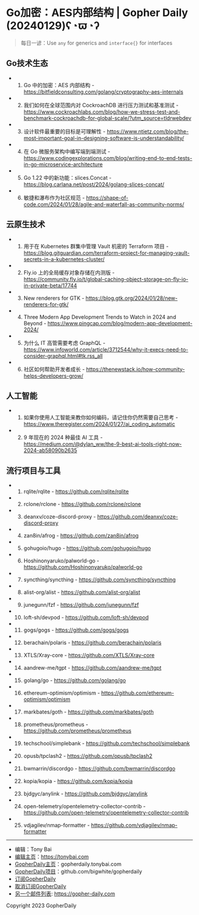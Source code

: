 # Go加密：AES内部结构 | Gopher Daily (20240129)ʕ◔ϖ◔ʔ

>每日一谚：Use `any` for generics and `interface{}` for interfaces

## Go技术生态


- 1. Go 中的加密：AES 内部结构 - https://bitfieldconsulting.com/golang/cryptography-aes-internals

- 2. 我们如何在全球范围内对 CockroachDB 进行压力测试和基准测试 - https://www.cockroachlabs.com/blog/how-we-stress-test-and-benchmark-cockroachdb-for-global-scale/?utm_source=tldrwebdev

- 3. 设计软件最重要的目标是可理解性 - https://www.ntietz.com/blog/the-most-important-goal-in-designing-software-is-understandability/

- 4. 在 Go 微服务架构中编写端到端测试 - https://www.codingexplorations.com/blog/writing-end-to-end-tests-in-go-microservice-architecture

- 5. Go 1.22 中的新功能：slices.Concat - https://blog.carlana.net/post/2024/golang-slices-concat/

- 6. 敏捷和瀑布作为社区规范 - https://shape-of-code.com/2024/01/28/agile-and-waterfall-as-community-norms/


## 云原生技术


- 1. 用于在 Kubernetes 群集中管理 Vault 机密的 Terraform 项目 - https://blog.gitguardian.com/terraform-project-for-managing-vault-secrets-in-a-kubernetes-cluster/

- 2. Fly.io 上的全局缓存对象存储在内测版 - https://community.fly.io/t/global-caching-object-storage-on-fly-io-in-private-beta/17744

- 3. New renderers for GTK - https://blog.gtk.org/2024/01/28/new-renderers-for-gtk/

- 4. Three Modern App Development Trends to Watch in 2024 and Beyond - https://www.pingcap.com/blog/modern-app-development-2024/

- 5. 为什么 IT 高管需要考虑 GraphQL - https://www.infoworld.com/article/3712544/why-it-execs-need-to-consider-graphql.html#tk.rss_all

- 6. 社区如何帮助开发者成长 - https://thenewstack.io/how-community-helps-developers-grow/


## 人工智能


- 1. 如果你使用人工智能来教你如何编码，请记住你仍然需要自己思考 - https://www.theregister.com/2024/01/27/ai_coding_automatic

- 2. 9 年现在的 2024 种最佳 AI 工具 - https://medium.com/@dylan_ww/the-9-best-ai-tools-right-now-2024-ab58090b2635


## 流行项目与工具


- 1. rqlite/rqlite - https://github.com/rqlite/rqlite

- 2. rclone/rclone - https://github.com/rclone/rclone

- 3. deanxv/coze-discord-proxy - https://github.com/deanxv/coze-discord-proxy

- 4. zan8in/afrog - https://github.com/zan8in/afrog

- 5. gohugoio/hugo - https://github.com/gohugoio/hugo

- 6. Hoshinonyaruko/palworld-go - https://github.com/Hoshinonyaruko/palworld-go

- 7. syncthing/syncthing - https://github.com/syncthing/syncthing

- 8. alist-org/alist - https://github.com/alist-org/alist

- 9. junegunn/fzf - https://github.com/junegunn/fzf

- 10. loft-sh/devpod - https://github.com/loft-sh/devpod

- 11. gogs/gogs - https://github.com/gogs/gogs

- 12. berachain/polaris - https://github.com/berachain/polaris

- 13. XTLS/Xray-core - https://github.com/XTLS/Xray-core

- 14. aandrew-me/tgpt - https://github.com/aandrew-me/tgpt

- 15. golang/go - https://github.com/golang/go

- 16. ethereum-optimism/optimism - https://github.com/ethereum-optimism/optimism

- 17. markbates/goth - https://github.com/markbates/goth

- 18. prometheus/prometheus - https://github.com/prometheus/prometheus

- 19. techschool/simplebank - https://github.com/techschool/simplebank

- 20. opusb/tpclash2 - https://github.com/opusb/tpclash2

- 21. bwmarrin/discordgo - https://github.com/bwmarrin/discordgo

- 22. kopia/kopia - https://github.com/kopia/kopia

- 23. bjdgyc/anylink - https://github.com/bjdgyc/anylink

- 24. open-telemetry/opentelemetry-collector-contrib - https://github.com/open-telemetry/opentelemetry-collector-contrib

- 25. vdjagilev/nmap-formatter - https://github.com/vdjagilev/nmap-formatter


----

- 编辑：Tony Bai
- [编辑主页](https://tonybai.com)：https://tonybai.com
- [GopherDaily主页](https://gopherdaily.tonybai.com)：gopherdaily.tonybai.com
- [GopherDaily项目](https://github.com/bigwhite/gopherdaily)：github.com/bigwhite/gopherdaily
- [订阅GopherDaily](https://gopherdaily.tonybai.com/subscribe)
- [取消订阅GopherDaily](https://gopherdaily.tonybai.com/unsubscribe)
- [另一个邮件列表](https://gopher-daily.com): https://gopher-daily.com

Copyright 2023 GopherDaily
